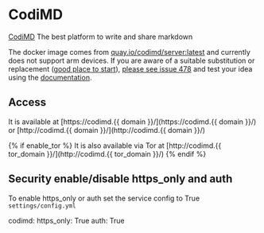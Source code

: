 # CodiMD

[CodiMD](https://demo.codimd.org/) The best platform to write and share markdown

The docker image comes from [quay.io/codimd/server:latest](https://quay.io/repository/codimd/server?tag=latest&tab=tags)
and currently does not support arm devices.
If you are aware of a suitable substitution or replacement ([good place to start](https://hub.docker.com/search?q=codimd&type=image&architecture=arm%2Carm64)),
 [please see issue 478](https://github.com/denis-ev/VivumLab/-/issues/478)
and test your idea using the [documentation](https://vivumlab.com/development/adding_services/).

## Access

It is available at [https://codimd.{{ domain }}/](https://codimd.{{ domain }}/) or [http://codimd.{{ domain }}/](http://codimd.{{ domain }}/)

{% if enable_tor %}
It is also available via Tor at [http://codimd.{{ tor_domain }}/](http://codimd.{{ tor_domain }}/)
{% endif %}

## Security enable/disable https_only and auth

To enable https_only or auth set the service config to True
`settings/config.yml`

codimd:
  https_only: True
  auth: True
